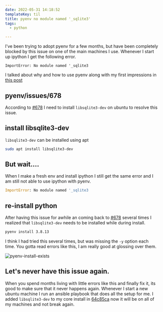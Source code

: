 ```yaml
---
date: 2022-05-31 14:18:52
templateKey: til
title: pyenv no module named '_sqlite3'
tags:
  - python

---
```


I've been trying to adopt pyenv for a few months, but have been completely
blocked by this issue on one of the main machines I use.  Whenever I start up
ipython I get the following error.

```
ImportError: No module named '_sqlite3
```

I talked about why and how to use pyenv along with my first impressions in
[this post](/til/pyenv-first-impressions)

## pyenv/issues/678

According to [#678](https://github.com/pyenv/pyenv/issues/678) I need to
install `libsqlite3-dev` on ubuntu to resolve this issue.

## install libsqlite3-dev

`libsqlite3-dev` can be installed using apt

```bash
sudo apt install libsqlite3-dev
```

## But wait....

When I make a fresh env and install ipython I still get the same error and I am
still not able to use ipython with pyenv.

```python
ImportError: No module named '_sqlite3
```

## re-install python

After having this issue for awhile an coming back to
[#678](https://github.com/pyenv/pyenv/issues/678) several times I realized that
`libsqlite3-dev` needs to be installed while during install.

```bash
pyenv install 3.8.13
```

I think I had tried this several times, but was missing the `-y` option each
time.  You gotta read errors like this, I am really good at glossing over them.

![pyenv-install-exists](https://screenshots.waylonwalker.com/pyenv-install-exists.webp)

## Let's never have this issue again.

When you spend months living with little errors like this and finally fix it,
its good to make sure that it never happens again.  Whenever I start a new
ubuntu machine I run an ansible playbook that does all the setup for me.  I
added `libsqlite3-dev` to my core install in
[64c85ca](https://github.com/WaylonWalker/devtainer/commit/64c85ca1b38eefe95dfc8723c1e83e8e334cf4dc)
now it will be on all of my machines and not break again.
